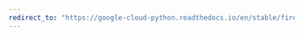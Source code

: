 ```yaml
---
redirect_to: "https://google-cloud-python.readthedocs.io/en/stable/firestore/collection.html"
---
```

